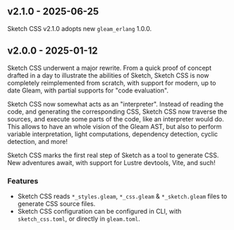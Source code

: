 ## v2.1.0 - 2025-06-25

Sketch CSS v2.1.0 adopts new `gleam_erlang` 1.0.0.

## v2.0.0 - 2025-01-12

Sketch CSS underwent a major rewrite. From a quick proof of concept drafted in a
day to illustrate the abilities of Sketch, Sketch CSS is now completely
reimplemented from scratch, with support for modern, up to date Gleam, with
partial supports for "code evaluation".

Sketch CSS now somewhat acts as an "interpreter". Instead of reading the code,
and generating the corresponding CSS, Sketch CSS now traverse the sources, and
execute some parts of the code, like an interpreter would do. This allows to
have an whole vision of the Gleam AST, but also to perform variable
interpretation, light computations, dependency detection, cyclic detection, and
more!

Sketch CSS marks the first real step of Sketch as a tool to generate CSS. New
adventures await, with support for Lustre devtools, Vite, and such!

### Features

- Sketch CSS reads `*_styles.gleam`, `*_css.gleam` & `*_sketch.gleam` files to
  generate CSS source files.
- Sketch CSS configuration can be configured in CLI, with `sketch_css.toml`, or
  directly in `gleam.toml`.
